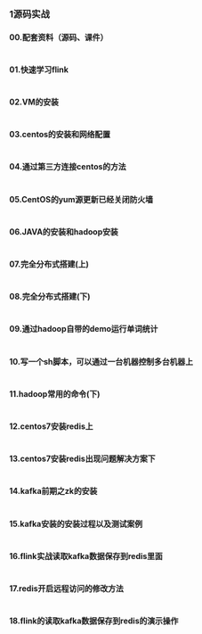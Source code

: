 ### 1源码实战
#### 00.配套资料（源码、课件）
```java

```
#### 01.快速学习flink		
```java

```
#### 02.VM的安装		
```java

```
#### 03.centos的安装和网络配置		
```java

```
#### 04.通过第三方连接centos的方法		
```java

```
#### 05.CentOS的yum源更新已经关闭防火墙		
```java

```
#### 06.JAVA的安装和hadoop安装		
```java

```
#### 07.完全分布式搭建(上)		
```java

```
#### 08.完全分布式搭建(下)		
```java

```
#### 09.通过hadoop自带的demo运行单词统计		
```java

```
#### 10.写一个sh脚本，可以通过一台机器控制多台机器上		
```java

```
#### 11.hadoop常用的命令(下)		
```java

```
#### 12.centos7安装redis上		
```java

```
#### 13.centos7安装redis出现问题解决方案下		
```java

```
#### 14.kafka前期之zk的安装		
```java

```
#### 15.kafka安装的安装过程以及测试案例		
```java

```
#### 16.flink实战读取kafka数据保存到redis里面		
```java

```
#### 17.redis开启远程访问的修改方法		
```java

```
#### 18.flink的读取kafka数据保存到redis的演示操作		
```java

```
